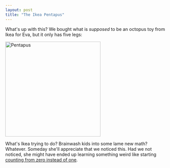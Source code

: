 ```yaml
---
layout: post
title: "The Ikea Pentapus"
---
```


<p>What's up with this?  We bought what is <em>supposed</em> to be an octopus toy from Ikea for Eva, but it only has five legs:</p>
<p><a href="http://www.flickr.com/photos/kindohm/140041208/" target="_blank"><img src="http://static.flickr.com/48/140041208_408e4ec3e4.jpg?v=0" alt="Pentapus" border="0" width="300" /></a></p>
  
<p>What's Ikea trying to do?  Brainwash kids into some lame new math?  Whatever.  Someday she'll appreciate that we noticed this.  Had we not noticed, she might  have ended up learning something weird like starting <a href="http://kindohm.com/archive/2006/03/17/Zero-basedcountingindexingatanearlyage.aspx">counting from zero instead of one</a>.</p>
 
